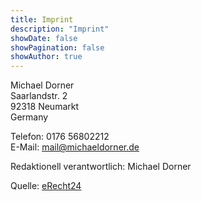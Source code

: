 ```yaml
---
title: Imprint
description: "Imprint"
showDate: false
showPagination: false
showAuthor: true
---
```


Michael Dorner<br>
Saarlandstr. 2<br>
92318 Neumarkt<br>
Germany

Telefon: 0176 56802212<br>
E-Mail: mail@michaeldorner.de

Redaktionell verantwortlich: Michael Dorner

Quelle: [eRecht24](e-recht24.de)

